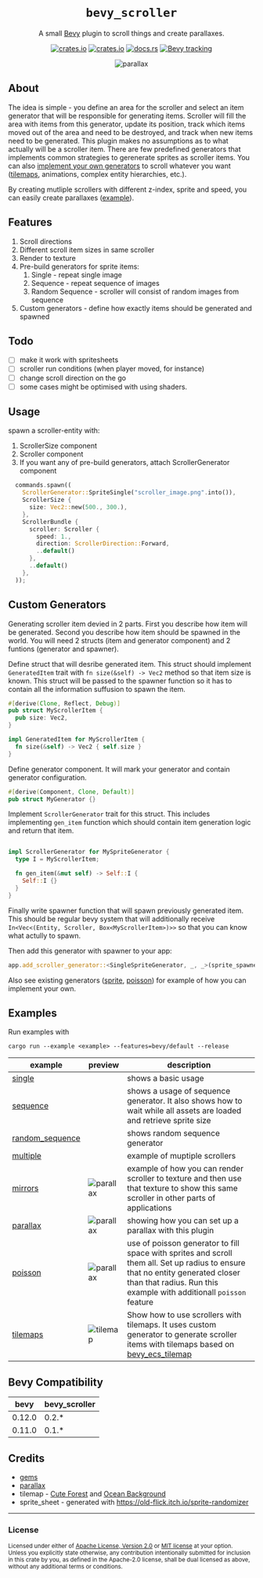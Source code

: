 <div align="center">

# `bevy_scroller`

A small [Bevy](https://github.com/bevyengine/bevy) plugin to scroll things and create parallaxes.

[![crates.io](https://img.shields.io/crates/v/bevy_scroller)](https://crates.io/crates/bevy_scroller)
[![crates.io](https://img.shields.io/crates/d/bevy_scroller)](https://crates.io/crates/bevy_scroller)
[![docs.rs](https://docs.rs/bevy_scroller/badge.svg)](https://docs.rs/bevy_scroller)
[![Bevy tracking](https://img.shields.io/badge/Bevy%20tracking-released%20version-lightblue)](https://github.com/bevyengine/bevy/blob/main/docs/plugins_guidelines.md#main-branch-tracking)

![parallax](assets/examples/parallax.gif)
</div>

## About

The idea is simple - you define an area for the scroller and select an item generator that will be responsible for generating items. Scroller will fill the area with items from this generator, update its position, track which items moved out of the area and need to be destroyed, and track when new items need to be generated. This plugin makes no assumptions as to what actually will be a scroller item. There are few predefined generators that implements common strategies to gerenerate sprites as scroller items. You can also [implement your own generators](#custom-generators) to scroll whatever you want ([tilemaps](#example_tilemap), animations, complex entity hierarchies, etc.).

By creating mutliple scrollers with different z-index, sprite and speed, you can easily create parallaxes ([example](#example_parallax)).

## Features

1. Scroll directions
1. Different scroll item sizes in same scroller
1. Render to texture
1. Pre-build generators for sprite items:
    1. Single - repeat single image
    1. Sequence - repeat sequence of images
    1. Random Sequence - scroller will consist of random images from sequence
1. Custom generators - define how exactly items should be generated and spawned

## Todo

- [ ] make it work with spritesheets
- [ ] scroller run conditions (when player moved, for instance)
- [ ] change scroll direction on the go
- [ ] some cases might be optimised with using shaders.

## Usage

spawn a scroller-entity with:
1. ScrollerSize component
1. Scroller component
1. If you want any of pre-build generators, attach ScrollerGenerator component

```rust
  commands.spawn((
    ScrollerGenerator::SpriteSingle("scroller_image.png".into()),
    ScrollerSize {
      size: Vec2::new(500., 300.),
    },
    ScrollerBundle {
      scroller: Scroller {
        speed: 1.,
        direction: ScrollerDirection::Forward,
        ..default()
      },
      ..default()
    },
  ));
```

## Custom Generators

Generating scroller item devied in 2 parts. First you describe how item will be generated. Second you describe how item should be spawned in the world.
You will need 2 structs (item and generator component) and 2 funtions (generator and spawner).

Define struct that will desribe generated item. This struct should implement `GeneratedItem` trait with `fn size(&self) -> Vec2` method so that item size is known. This struct will be passed to the spawner function so it has to contain all the information suffusion to spawn the item.

```rust
#[derive(Clone, Reflect, Debug)]
pub struct MyScrollerItem {
  pub size: Vec2,
}

impl GeneratedItem for MyScrollerItem {
  fn size(&self) -> Vec2 { self.size }
}
```

Define generator component. It will mark your generator and contain generator configuration.

```rust
#[derive(Component, Clone, Default)]
pub struct MyGenerator {}
```

Implement `ScrollerGenerator` trait for this struct. This includes implementing `gen_item` function which should contain item generation logic and return that item.

```rust

impl ScrollerGenerator for MySpriteGenerator {
  type I = MyScrollerItem;

  fn gen_item(&mut self) -> Self::I {
    Self::I {}
  }
}
```

Finally write spawner function that will spawn previously generated item. This should be regular bevy system that will additionally receive `In<Vec<(Entity, Scroller, Box<MyScrollerItem>)>>` so that you can know what actully to spawn.

Then add this generator with spawner to your app:
```rust
app.add_scroller_generator::<SingleSpriteGenerator, _, _>(sprite_spawner)
```

Also see existing generators ([sprite](src/generators/sprite.rs), [poisson](src/generators/poisson.rs)) for example of how you can implement your own.

## Examples

Run examples with

```
cargo run --example <example> --features=bevy/default --release
```

| example | preview | description |
|----|-----|---------------|
| [single](examples/parallax.rs) | | shows a basic usage |
| [sequence](examples/sequence.rs) | | shows a usage of sequence generator. It also shows how to wait while all assets are loaded and retrieve sprite size |
| [random_sequence](examples/random_sequence.rs) | | shows random sequence generator |
| [multiple](examples/multiple.rs) | | example of muptiple scrollers |
| [mirrors](examples/mirrors.rs) | ![parallax](assets/examples/mirrors.gif) | example of how you can render scroller to texture and then use that texture to show this same scroller in other parts of applications |
| <span id="example_parallax"></span> [parallax](examples/parallax.rs) | ![parallax](assets/examples/parallax.gif) | showing how you can set up a parallax with this plugin |
| [poisson](examples/poisson.rs) | ![parallax](assets/examples/poisson.gif) | use of poisson generator to fill space with sprites and scroll them all. Set up radius to ensure that no entity generated closer than that radius. Run this example with additionall `poisson` feature |
| <span id="example_tilemap"></span> [tilemaps](examples/tilemap.rs) | ![tilemap](assets/examples/tilemap.gif) | Show how to use scrollers with tilemaps. It uses custom generator to generate scroller items with tilemaps based on [bevy_ecs_tilemap](https://github.com/StarArawn/bevy_ecs_tilemap) |

## Bevy Compatibility

| bevy | bevy_scroller |
|-|-
| 0.12.0 | 0.2.* |
| 0.11.0 | 0.1.* |


## Credits

- [gems](https://opengameart.org/content/gems-set-01)
- [parallax](https://ansimuz.itch.io/mountain-dusk-parallax-background)
- tilemap - [Cute Forest](https://aamatniekss.itch.io/free-pixelart-tileset-cute-forest) and [Ocean Background](https://opengameart.org/content/ocean-background)
- sprite_sheet - generated with https://old-flick.itch.io/sprite-randomizer

---
### License
<sup>
Licensed under either of <a href="LICENSE-APACHE">Apache License, Version
2.0</a> or <a href="LICENSE-MIT">MIT license</a> at your option.
</sup>
<br>
<sub>
Unless you explicitly state otherwise, any contribution intentionally submitted
for inclusion in this crate by you, as defined in the Apache-2.0 license, shall
be dual licensed as above, without any additional terms or conditions.
</sub>
